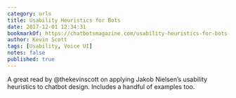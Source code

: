 ```yaml
---
category: urls
title: Usability Heuristics for Bots
date: 2017-12-01 12:34:31
bookmarkOf: https://chatbotsmagazine.com/usability-heuristics-for-bots-7075132d2c92
author: Kevin Scott
tags: [Usability, Voice UI]
notes: false
published: true
---
```


A great read by @thekevinscott on applying Jakob Nielsen’s usability heuristics to chatbot design. Includes a handful of examples too.